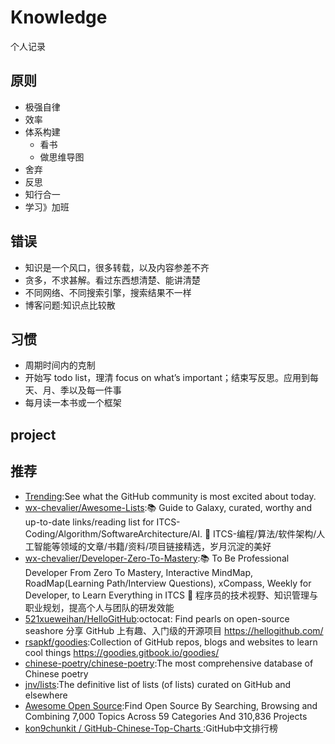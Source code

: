 # Knowledge

个人记录

## 原则

* 极强自律
* 效率
* 体系构建
    - 看书
    - 做思维导图
* 舍弃
* 反思
* 知行合一
* 学习》加班

## 错误

* 知识是一个风口，很多转载，以及内容参差不齐
* 贪多，不求甚解。看过东西想清楚、能讲清楚
* 不同网络、不同搜索引擎，搜索结果不一样
* 博客问题:知识点比较散

## 习惯

* 周期时间内的克制
* 开始写 todo list，理清 focus on what’s important；结束写反思。应用到每天、月、季以及每一件事
* 每月读一本书或一个框架

## project

## 推荐

* [Trending](https://github.com/trending):See what the GitHub community is most excited about today.
* [wx-chevalier/Awesome-Lists](https://github.com/wx-chevalier/Awesome-Lists):📚 Guide to Galaxy, curated, worthy and up-to-date links/reading list for ITCS-Coding/Algorithm/SoftwareArchitecture/AI. 💫 ITCS-编程/算法/软件架构/人工智能等领域的文章/书籍/资料/项目链接精选，岁月沉淀的美好
* [wx-chevalier/Developer-Zero-To-Mastery](https://github.com/wx-chevalier/Developer-Zero-To-Mastery):📚 To Be Professional Developer From Zero To Mastery, Interactive MindMap, RoadMap(Learning Path/Interview Questions), xCompass, Weekly for Developer, to Learn Everything in ITCS 💫 程序员的技术视野、知识管理与职业规划，提高个人与团队的研发效能
* [521xueweihan/HelloGitHub](https://github.com/521xueweihan/HelloGitHub):octocat: Find pearls on open-source seashore 分享 GitHub 上有趣、入门级的开源项目 https://hellogithub.com/
* [rsapkf/goodies](https://github.com/rsapkf/goodies):Collection of GitHub repos, blogs and websites to learn cool things https://goodies.gitbook.io/goodies/
* [chinese-poetry/chinese-poetry](https://github.com/chinese-poetry/chinese-poetry):The most comprehensive database of Chinese poetry
* [jnv/lists](https://github.com/jnv/lists):The definitive list of lists (of lists) curated on GitHub and elsewhere
* [Awesome Open Source](https://awesomeopensource.com/):Find Open Source By Searching, Browsing and Combining 7,000 Topics Across 59 Categories And 310,836 Projects
* [ kon9chunkit / GitHub-Chinese-Top-Charts ](https://github.com/kon9chunkit/GitHub-Chinese-Top-Charts):GitHub中文排行榜
